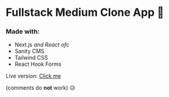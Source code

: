 # Fullstack Medium Clone App 🎉
### Made with:
- Next.js *and React ofc*
- Sanity CMS
- Tailwind CSS
- React Hook Forms

Live version: <a href="https://nextjs-medium-clone-paciodev.vercel.app" target="_blank">Click me</a>

(comments do **not** work) 😥
